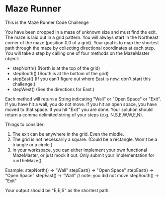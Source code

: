# Maze Runner
This is the Maze Runner Code Challenge

You have been dropped in a maze of unknown size and must find the exit. The maze is laid out in a grid pattern. You 
will always start in the Northeast corner of the maze (position 0,0 of a grid). Your goal is to map the shortest 
path through the maze by collecting directional coordinates at each step. You will take a step by calling one of 
four methods on the MazeMaster object:

- stepNorth()  (North is at the top of the grid)
- stepSouth()  (South is at the bottom of the grid)
- stepEast()   (If you can't figure out where East is now, don't start this challenge.)
- stepWest()   (See the directions for East.)

Each method will return a String indicating "Wall" or "Open Space" or "Exit".  If you have hit a wall, you do not move.
If you hit an open space, you have moved to that space. If you hit "Exit" you are done. Your solution should return a 
comma delimited string of your steps (e.g. N,S,E,W,W,E,N).

Things to consider:
1. The exit can be anywhere in the grid. Even the middle.
2. The grid is not necessarily a square. (Could be a rectangle. Won't be a triangle or a circle.)
3. In your workspace, you can either implement your own functional MazeMaster, or just mock it out. Only submit your 
   implementation for runTheMaze().

Example:
stepNorth() -> "Wall"
stepEast() -> "Open Space"
stepEast() -> "Open Space"
stepEast() -> "Wall" // note: you did not move
stepSouth() -> "Exit"

Your output should be "E,E,S" as the shortest path.

